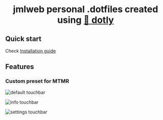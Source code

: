 <h1 align="center">
  jmlweb personal .dotfiles created using <a href="https://github.com/CodelyTV/dotly">🌚 dotly</a>
</h1>

## Quick start

Check [Installation guide](doc/installation-guide.md)

## Features

### Custom preset for MTMR

![default touchbar](https://github.com/jmlweb/dotfiles/blob/master/doc/touchbar_default.jpg?raw=true)

![info touchbar](https://github.com/jmlweb/dotfiles/blob/master/doc/touchbar_info.jpg?raw=true)

![settings touchbar](https://github.com/jmlweb/dotfiles/blob/master/doc/touchbar_settings.jpg?raw=true)
